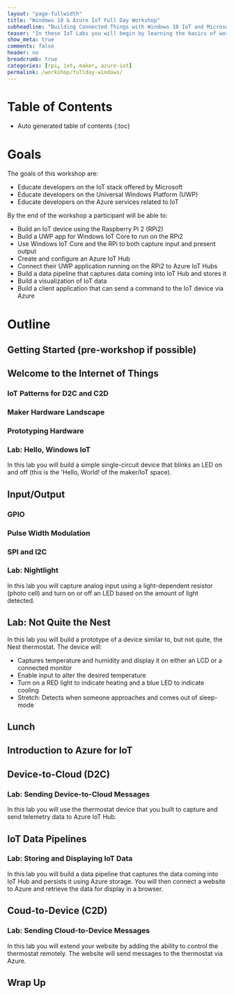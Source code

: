 ```yaml
---
layout: "page-fullwidth"
title: "Windows 10 & Azure IoT Full Day Workshop"
subheadline: "Building Connected Things with Windows 10 IoT and Microsoft Azure"
teaser: "In these IoT Labs you will begin by learning the basics of working with Windows 10 IoT Core connected to sensors and devices. You will move on to connecting the device to the Cloud. You will learn how to leverage Microsoft Azure services to collect data and control devices and use advanced services like analytics and machine learning to discover insights using your Things."
show_meta: true
comments: false
header: no
breadcrumb: true
categories: [rpi, iot, maker, azure-iot]
permalink: /workshop/fullday-windows/
---
```


# Table of Contents
*  Auto generated table of contents
{:toc}

# Goals
The goals of this workshop are:

+ Educate developers on the IoT stack offered by Microsoft
+ Educate developers on the Universal Windows Platform (UWP)
+ Educate developers on the Azure services related to IoT

By the end of the workshop a participant will be able to:

+ Build an IoT device using the Raspberry Pi 2 (RPi2)
+ Build a UWP app for Windows IoT Core to run on the RPi2
+ Use Windows IoT Core and the RPi to both capture input and present output
+ Create and configure an Azure IoT Hub
+ Connect their UWP application running on the RPi2 to Azure IoT Hubs
+ Build a data pipeline that captures data coming into IoT Hub and stores it
+ Build a visualization of IoT data
+ Build a client application that can send a command to the IoT device via Azure

# Outline

## Getting Started (pre-workshop if possible)

## Welcome to the Internet of Things

### IoT Patterns for D2C and C2D

### Maker Hardware Landscape

### Prototyping Hardware

### Lab: Hello, Windows IoT
In this lab you will build a simple single-circuit device that blinks an LED on and off (this is the 'Hello, World! of the maker/IoT space).

## Input/Output

### GPIO

### Pulse Width Modulation

### SPI and I2C

### Lab: Nightlight
In this lab you will capture analog input using a light-dependent resistor (photo cell) and turn on or off an LED based on the amount of light detected.

## Lab: Not Quite the Nest
In this lab you will build a prototype of a device similar to, but not quite, the Nest thermostat. The device will:

+ Captures temperature and humidity and display it on either an LCD or a connected monitor
+ Enable input to alter the desired temperature
+ Turn on a RED light to indicate heating and a blue LED to indicate cooling
+ Stretch: Detects when someone approaches and comes out of sleep-mode

## Lunch

## Introduction to Azure for IoT

## Device-to-Cloud (D2C)

### Lab: Sending Device-to-Cloud Messages
In this lab you will use the thermostat device that you built to capture and send telemetry data to Azure IoT Hub.

## IoT Data Pipelines

### Lab: Storing and Displaying IoT Data
In this lab you will build a data pipeline that captures the data coming into IoT Hub and persists it using Azure storage. You will then connect a website to Azure and retrieve the data for display in a browser.

## Coud-to-Device (C2D)

### Lab: Sending Cloud-to-Device Messages
In this lab you will extend your website by adding the ability to control the thermostat remotely. The website will send messages to the thermostat via Azure.

## Wrap Up

 